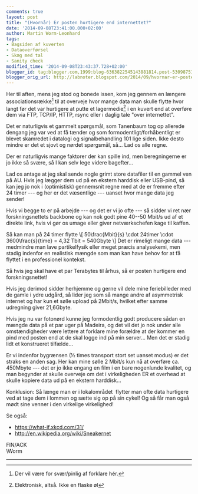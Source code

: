 ```yaml
---
comments: true
layout: post
title: "(Hvornår) Er posten hurtigere end internettet?"
date: '2014-09-08T23:41:00.000+02:00'
author: Martin Worm-Leonhard
tags:
- Bagsiden af kuverten
- Dataoverførsel
- Skæg med tal
- Sanity check
modified_time: '2014-09-08T23:43:37.728+02:00'
blogger_id: tag:blogger.com,1999:blog-6363822545143881814.post-5309875168571459867
blogger_orig_url: http://labnoter.blogspot.com/2014/09/hvornar-er-posten-hurtigere-end.html
---
```


Her til aften, mens jeg stod og bonede issen, kom jeg gennem en længere
associationsrække[^1] til at overveje hvor mange data man skulle flytte
hvor langt før det var hurtigere at putte et lagermedie[^2] i en kuvert
end at overføre dem via FTP, TCP/IP, HTTP, rsync eller i daglig tale
"over internettet".

Det er naturligvis et gammelt spørgsmål, som Tanenbaum tog op allerede
dengang jeg var ved at få tænder og som formodentligt/forhåbentligt er
blevet skamredet i datalogi og signalbehandling 101 lige siden. Ikke
desto mindre er det et sjovt og nørdet spørgsmål, så... Lad os alle
regne.

Der er naturligvis mange faktorer der kan spille ind, men
beregningerne er jo ikke så svære, så I kan selv lege videre
bagefter...

Lad os antage at jeg skal sende nogle grimt store datafiler til en
gammel ven på AU. Hvis jeg lægger dem ud på en ekstern harddisk eller
USB-pind, så kan jeg jo nok i (optimistisk) gennemsnit regne med at de
er fremme efter 24 timer --- og her er det væsentlige --- uanset hvor mange
data jeg sender!

Hvis vi begge to er på arbejde --- og det er vi jo ofte --- så sidder vi ret
nær forskningsnettets backbone og kan nok godt pine 40--50 Mbit/s ud af
et direkte link, hvis vi gør os umage eller giver netværkschefen kage
til kaffen. 

Så kan man på 24 timer flytte \\[ 50\frac{Mbit}{s} \cdot
24timer \cdot 3600\frac{s}{time} = 4,32 Tbit = 540Gbyte \\]
Det er rimeligt mange data --- medmindre man lave partikelfysik eller
meget præcis analysekemi, men stadig indenfor en realistisk mængde som
man kan have behov for at få flyttet i en professionel kontekst.

Så hvis jeg skal have et par Terabytes til århus, så er posten hurtigere
end forskningsnettet!

Hvis jeg derimod sidder herhjemme og gerne vil dele mine feriebilleder
med de gamle i ydre udgård, så lider jeg som så mange andre af
asymmetrisk internet og har kun et sølle upload på 2Mbit/s, hvilket
efter samme udregning giver 21,6Gbyte.

Hvis jeg nu var fotonørd kunne
jeg formodentlig godt producere sådan en mængde data på et par uger på
Madeira, og det vil det jo nok under alle omstændigheder være lettere at
forklare mine forældre at der kommer en pind med posten end at de skal
logge ind på min server... Men det er stadig lidt et konstrueret
tilfælde...

Er vi indenfor bygrænsen (½ times transport stort set uanset modus) er
det straks en anden sag. Her kan mine sølle 2 Mbit/s kun nå at overføre
ca. 450Mbyte --- det er jo ikke engang en film i en bare nogenlunde
kvalitet, og man begynder at skulle overveje om det i virkeligheden ER
et overhead at skulle kopiere data ud på en ekstern harddisk...

Konklusion: Så længe man er i lokalområdet  flytter man ofte data
hurtigere ved at tage dem i lommen og sætte sig op på sin cykel! Og så
får man også mødt sine venner i den virkelige virkelighed!

Se også:

- <https://what-if.xkcd.com/31/>
- <http://en.wikipedia.org/wiki/Sneakernet>

FIN/ACK  
\\Worm

------------------------------------------------------------------------

[^1]: Der vil være for svær/pinlig af forklare hér.

[^2]: Elektronisk, altså. Ikke en flaske øl

